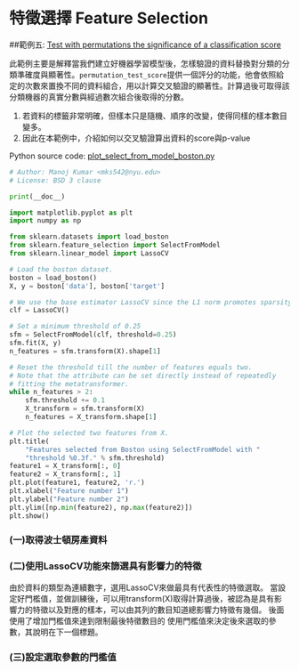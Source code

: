 # 特徵選擇 Feature Selection 
##範例五: [Test with permutations the significance of a classification score](http://scikit-learn.org/stable/auto_examples/feature_selection/plot_permutation_test_for_classification.html)


此範例主要是解釋當我們建立好機器學習模型後，怎樣驗證的資料替換對分類的分類準確度與顯著性。`permutation_test_score`提供一個評分的功能，他會依照給定的次數來置換不同的資料組合，用以計算交叉驗證的顯著性。計算過後可取得該分類機器的真實分數與經過數次組合後取得的分數。


1. 若資料的標籤非常明確，但樣本只是隨機、順序的改變，使得同樣的樣本數目變多。
2. 因此在本範例中，介紹如何以交叉驗證算出資料的score與p-value



Python source code: [plot_select_from_model_boston.py](http://scikit-learn.org/stable/_downloads/plot_select_from_model_boston.py)

```Python
# Author: Manoj Kumar <mks542@nyu.edu>
# License: BSD 3 clause

print(__doc__)

import matplotlib.pyplot as plt
import numpy as np

from sklearn.datasets import load_boston
from sklearn.feature_selection import SelectFromModel
from sklearn.linear_model import LassoCV

# Load the boston dataset.
boston = load_boston()
X, y = boston['data'], boston['target']

# We use the base estimator LassoCV since the L1 norm promotes sparsity of features.
clf = LassoCV()

# Set a minimum threshold of 0.25
sfm = SelectFromModel(clf, threshold=0.25)
sfm.fit(X, y)
n_features = sfm.transform(X).shape[1]

# Reset the threshold till the number of features equals two.
# Note that the attribute can be set directly instead of repeatedly
# fitting the metatransformer.
while n_features > 2:
    sfm.threshold += 0.1
    X_transform = sfm.transform(X)
    n_features = X_transform.shape[1]

# Plot the selected two features from X.
plt.title(
    "Features selected from Boston using SelectFromModel with "
    "threshold %0.3f." % sfm.threshold)
feature1 = X_transform[:, 0]
feature2 = X_transform[:, 1] 
plt.plot(feature1, feature2, 'r.')
plt.xlabel("Feature number 1")
plt.ylabel("Feature number 2")
plt.ylim([np.min(feature2), np.max(feature2)])
plt.show()
```
### (一)取得波士頓房產資料

### (二)使用LassoCV功能來篩選具有影響力的特徵
由於資料的類型為連續數字，選用LassoCV來做最具有代表性的特徵選取。
當設定好門檻值，並做訓練後，可以用transform(X)取得計算過後，被認為是具有影響力的特徵以及對應的樣本，可以由其列的數目知道總影響力特徵有幾個。
後面使用了增加門檻值來達到限制最後特徵數目的
使用門檻值來決定後來選取的參數，其說明在下一個標題。
### (三)設定選取參數的門檻值




